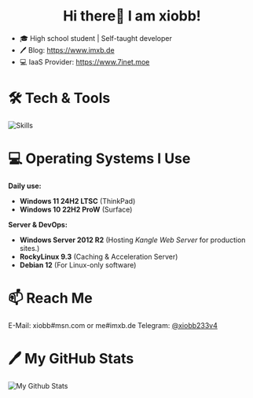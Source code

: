 
<h1 align=center>Hi there👋 I am xiobb!</h1>

  - 🎓 High school student | Self-taught developer
  - 🖊 Blog: https://www.imxb.de
  - 💻 IaaS Provider: https://www.7inet.moe

# 🛠️ Tech & Tools

![Skills](https://skillicons.dev/icons?i=vscode,php,dotnet,nodejs,express,html,css,js,vue,nuxt,react,electron,vite,markdown&theme=light)

# 💻 Operating Systems I Use

**Daily use:**
 - **Windows 11 24H2 LTSC** (ThinkPad)
 - **Windows 10 22H2 ProW** (Surface)

**Server & DevOps:**
 - **Windows Server 2012 R2** (Hosting *Kangle Web Server* for production sites.)
 - **RockyLinux 9.3** (Caching & Acceleration Server)
 - **Debian 12** (For Linux-only software)

# 📫 Reach Me

E-Mail: xiobb#msn.com or me#imxb.de
Telegram: [@xiobb233v4](https://t.me/xiobb233v4)

# 🖊 My GitHub Stats

![My Github Stats](https://github-readme-stats.vercel.app/api?username=yellowface233&hide=[%22issues%22]&show_icons=true)
